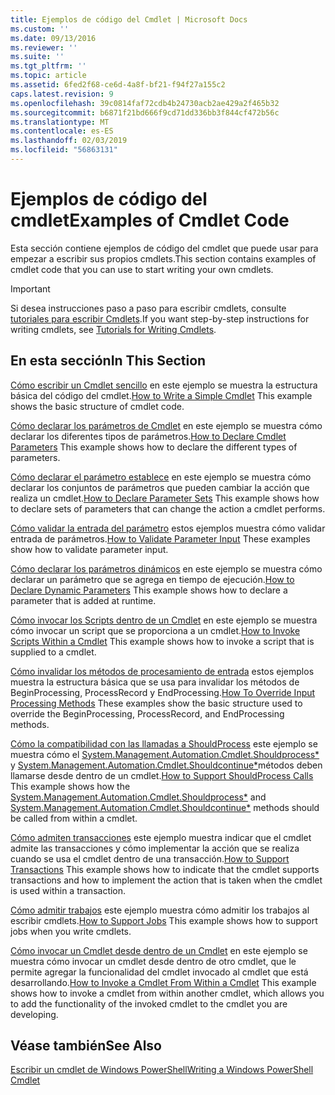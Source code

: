 ```yaml
---
title: Ejemplos de código del Cmdlet | Microsoft Docs
ms.custom: ''
ms.date: 09/13/2016
ms.reviewer: ''
ms.suite: ''
ms.tgt_pltfrm: ''
ms.topic: article
ms.assetid: 6fed2f68-ce6d-4a8f-bf21-f94f27a155c2
caps.latest.revision: 9
ms.openlocfilehash: 39c0814faf72cdb4b24730acb2ae429a2f465b32
ms.sourcegitcommit: b6871f21bd666f9cd71dd336bb3f844cf472b56c
ms.translationtype: MT
ms.contentlocale: es-ES
ms.lasthandoff: 02/03/2019
ms.locfileid: "56863131"
---
```

# <a name="examples-of-cmdlet-code"></a><span data-ttu-id="fde8c-102">Ejemplos de código del cmdlet</span><span class="sxs-lookup"><span data-stu-id="fde8c-102">Examples of Cmdlet Code</span></span>

<span data-ttu-id="fde8c-103">Esta sección contiene ejemplos de código del cmdlet que puede usar para empezar a escribir sus propios cmdlets.</span><span class="sxs-lookup"><span data-stu-id="fde8c-103">This section contains examples of cmdlet code that you can use to start writing your own cmdlets.</span></span>

> [!IMPORTANT]
> <span data-ttu-id="fde8c-104">Si desea instrucciones paso a paso para escribir cmdlets, consulte [tutoriales para escribir Cmdlets](./tutorials-for-writing-cmdlets.md).</span><span class="sxs-lookup"><span data-stu-id="fde8c-104">If you want step-by-step instructions for writing cmdlets, see [Tutorials for Writing Cmdlets](./tutorials-for-writing-cmdlets.md).</span></span>

## <a name="in-this-section"></a><span data-ttu-id="fde8c-105">En esta sección</span><span class="sxs-lookup"><span data-stu-id="fde8c-105">In This Section</span></span>

<span data-ttu-id="fde8c-106">[Cómo escribir un Cmdlet sencillo](./how-to-write-a-simple-cmdlet.md) en este ejemplo se muestra la estructura básica del código del cmdlet.</span><span class="sxs-lookup"><span data-stu-id="fde8c-106">[How to Write a Simple Cmdlet](./how-to-write-a-simple-cmdlet.md) This example shows the basic structure of cmdlet code.</span></span>

<span data-ttu-id="fde8c-107">[Cómo declarar los parámetros de Cmdlet](./how-to-declare-cmdlet-parameters.md) en este ejemplo se muestra cómo declarar los diferentes tipos de parámetros.</span><span class="sxs-lookup"><span data-stu-id="fde8c-107">[How to Declare Cmdlet Parameters](./how-to-declare-cmdlet-parameters.md) This example shows how to declare the different types of parameters.</span></span>

<span data-ttu-id="fde8c-108">[Cómo declarar el parámetro establece](./how-to-declare-parameter-sets.md) en este ejemplo se muestra cómo declarar los conjuntos de parámetros que pueden cambiar la acción que realiza un cmdlet.</span><span class="sxs-lookup"><span data-stu-id="fde8c-108">[How to Declare Parameter Sets](./how-to-declare-parameter-sets.md) This example shows how to declare sets of parameters that can change the action a cmdlet performs.</span></span>

<span data-ttu-id="fde8c-109">[Cómo validar la entrada del parámetro](./how-to-validate-parameter-input.md) estos ejemplos muestra cómo validar entrada de parámetros.</span><span class="sxs-lookup"><span data-stu-id="fde8c-109">[How to Validate Parameter Input](./how-to-validate-parameter-input.md) These examples show how to validate parameter input.</span></span>

<span data-ttu-id="fde8c-110">[Cómo declarar los parámetros dinámicos](./how-to-declare-dynamic-parameters.md) en este ejemplo se muestra cómo declarar un parámetro que se agrega en tiempo de ejecución.</span><span class="sxs-lookup"><span data-stu-id="fde8c-110">[How to Declare Dynamic Parameters](./how-to-declare-dynamic-parameters.md) This example shows how to declare a parameter that is added at runtime.</span></span>

<span data-ttu-id="fde8c-111">[Cómo invocar los Scripts dentro de un Cmdlet](./how-to-invoke-scripts-within-a-cmdlet.md) en este ejemplo se muestra cómo invocar un script que se proporciona a un cmdlet.</span><span class="sxs-lookup"><span data-stu-id="fde8c-111">[How to Invoke Scripts Within a Cmdlet](./how-to-invoke-scripts-within-a-cmdlet.md) This example shows how to invoke a script that is supplied to a cmdlet.</span></span>

<span data-ttu-id="fde8c-112">[Cómo invalidar los métodos de procesamiento de entrada](./how-to-override-input-processing-methods.md) estos ejemplos muestra la estructura básica que se usa para invalidar los métodos de BeginProcessing, ProcessRecord y EndProcessing.</span><span class="sxs-lookup"><span data-stu-id="fde8c-112">[How To Override Input Processing Methods](./how-to-override-input-processing-methods.md) These examples show the basic structure used to override the BeginProcessing, ProcessRecord, and EndProcessing methods.</span></span>

<span data-ttu-id="fde8c-113">[Cómo la compatibilidad con las llamadas a ShouldProcess](./how-to-request-confirmations.md) este ejemplo se muestra cómo el [System.Management.Automation.Cmdlet.Shouldprocess\*](/dotnet/api/System.Management.Automation.Cmdlet.ShouldProcess) y [System.Management.Automation.Cmdlet.Shouldcontinue\*](/dotnet/api/System.Management.Automation.Cmdlet.ShouldContinue)métodos deben llamarse desde dentro de un cmdlet.</span><span class="sxs-lookup"><span data-stu-id="fde8c-113">[How to Support ShouldProcess Calls](./how-to-request-confirmations.md) This example shows how the [System.Management.Automation.Cmdlet.Shouldprocess\*](/dotnet/api/System.Management.Automation.Cmdlet.ShouldProcess) and [System.Management.Automation.Cmdlet.Shouldcontinue\*](/dotnet/api/System.Management.Automation.Cmdlet.ShouldContinue) methods should be called from within a cmdlet.</span></span>

<span data-ttu-id="fde8c-114">[Cómo admiten transacciones](./how-to-support-transactions.md) este ejemplo muestra indicar que el cmdlet admite las transacciones y cómo implementar la acción que se realiza cuando se usa el cmdlet dentro de una transacción.</span><span class="sxs-lookup"><span data-stu-id="fde8c-114">[How to Support Transactions](./how-to-support-transactions.md) This example shows how to indicate that the cmdlet supports transactions and how to implement the action that is taken when the cmdlet is used within a transaction.</span></span>

<span data-ttu-id="fde8c-115">[Cómo admitir trabajos](./how-to-support-jobs.md) este ejemplo muestra cómo admitir los trabajos al escribir cmdlets.</span><span class="sxs-lookup"><span data-stu-id="fde8c-115">[How to Support Jobs](./how-to-support-jobs.md) This example shows how to support jobs when you write cmdlets.</span></span>

<span data-ttu-id="fde8c-116">[Cómo invocar un Cmdlet desde dentro de un Cmdlet](./how-to-invoke-a-cmdlet-from-within-a-cmdlet.md) en este ejemplo se muestra cómo invocar un cmdlet desde dentro de otro cmdlet, que le permite agregar la funcionalidad del cmdlet invocado al cmdlet que está desarrollando.</span><span class="sxs-lookup"><span data-stu-id="fde8c-116">[How to Invoke a Cmdlet From Within a Cmdlet](./how-to-invoke-a-cmdlet-from-within-a-cmdlet.md) This example shows how to invoke a cmdlet from within another cmdlet, which allows you to add the functionality of the invoked cmdlet to the cmdlet you are developing.</span></span>

## <a name="see-also"></a><span data-ttu-id="fde8c-117">Véase también</span><span class="sxs-lookup"><span data-stu-id="fde8c-117">See Also</span></span>

[<span data-ttu-id="fde8c-118">Escribir un cmdlet de Windows PowerShell</span><span class="sxs-lookup"><span data-stu-id="fde8c-118">Writing a Windows PowerShell Cmdlet</span></span>](./writing-a-windows-powershell-cmdlet.md)
